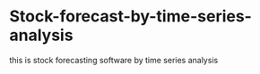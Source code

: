 # Stock-forecast-by-time-series-analysis
this is stock forecasting software by time series analysis
